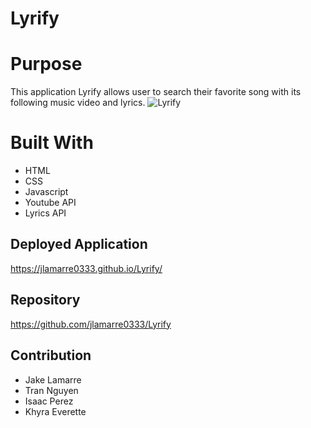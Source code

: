 # Lyrify

# Purpose
This application Lyrify allows user to search their favorite song with its following music video and lyrics.
![Lyrify](https://user-images.githubusercontent.com/78121078/114424732-678aba80-9b86-11eb-8a56-d22504a5c94b.JPG)

# Built With
* HTML
* CSS
* Javascript
* Youtube API
* Lyrics API

## Deployed Application
https://jlamarre0333.github.io/Lyrify/

## Repository
https://github.com/jlamarre0333/Lyrify

## Contribution
* Jake Lamarre
* Tran Nguyen
* Isaac Perez
* Khyra Everette

